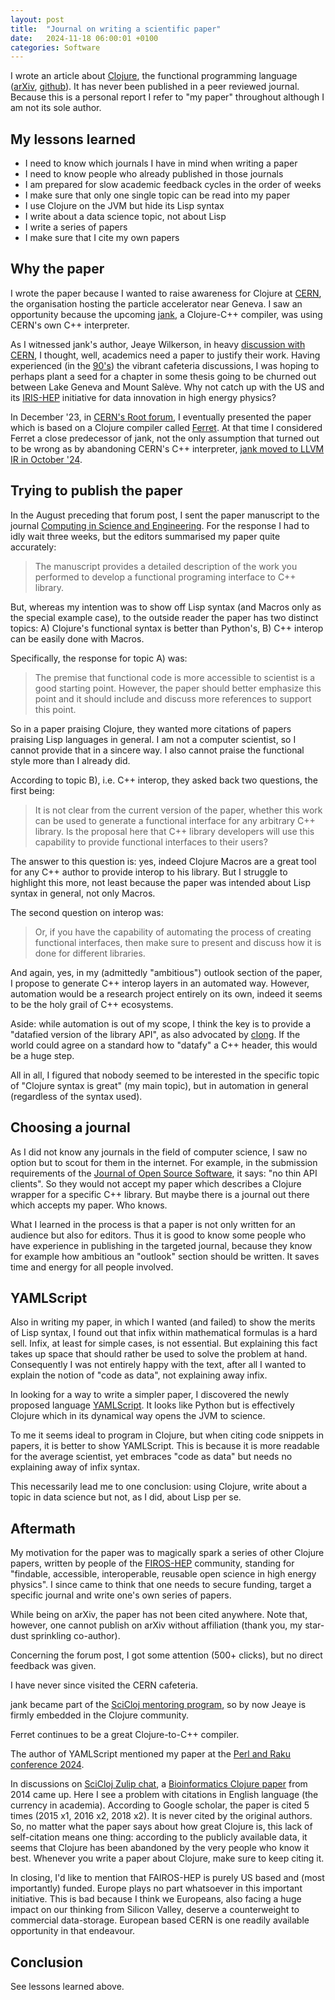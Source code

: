 ```yaml
---
layout: post
title:  "Journal on writing a scientific paper"
date:   2024-11-18 06:00:01 +0100
categories: Software
---
```

I wrote an article about [Clojure](https://www.clojure.org), the functional programming language ([arXiv](https://arxiv.org/abs/2312.13295), [github](https://github.com/kloimhardt/LisRoot)). It has never been published in a peer reviewed journal. Because this is a personal report I refer to "my paper" throughout although I am not its sole author.

## My lessons learned
* I need to know which journals I have in mind when writing a paper
* I need to know people who already published in those journals
* I am prepared for slow academic feedback cycles in the order of weeks
* I make sure that only one single topic can be read into my paper
* I use Clojure on the JVM but hide its Lisp syntax
* I write about a data science topic, not about Lisp
* I write a series of papers
* I make sure that I cite my own papers

## Why the paper
I wrote the paper because I wanted to raise awareness for Clojure at [CERN](https://home.cern), the organisation hosting the particle accelerator near Geneva. I saw an opportunity because the upcoming [jank](https://jank-lang.org), a Clojure-C++ compiler, was using CERN's own C++ interpreter.

As I witnessed jank's author, Jeaye Wilkerson, in heavy [discussion with CERN](https://github.com/kloimhardt/LisRoot/blob/main/paper/lisroot/jank_talk_transcript.md), I thought, well, academics need a paper to justify their work. Having experienced (in the [90's](https://cds.cern.ch/record/687164)) the vibrant cafeteria discussions, I was hoping to perhaps plant a seed for a chapter in some thesis going to be churned out between Lake Geneva and Mount Salève. Why not catch up with the US and its [IRIS-HEP](https://iris-hep.org) initiative for data innovation in high energy physics?

In December '23, in [CERN's Root forum](https://root-forum.cern.ch/t/developed-a-prototype-to-access-root-from-lisp/57633), I eventually presented the paper which is based on a Clojure compiler called [Ferret](https://ferret-lang.org). At that time I considered Ferret a close predecessor of jank, not the only assumption that turned out to be wrong as by abandoning CERN's C++ interpreter, [jank moved to LLVM IR in October '24](https://jank-lang.org/blog/2024-10-14-llvm-ir/).

## Trying to publish the paper
In the August preceding that forum post, I sent the paper manuscript to the journal [Computing in Science and Engineering](https://www.computer.org/csdl/magazines/cs). For the response I had to idly wait three weeks, but the editors summarised my paper quite accurately:

> The manuscript provides a detailed description of the work you performed to develop a functional programing interface to C++ library.

But, whereas my intention was to show off Lisp syntax (and Macros only as the special example case), to the outside reader the paper has two distinct topics: A) Clojure's functional syntax is better than Python's, B) C++ interop can be easily done with Macros.

Specifically, the response for topic A) was:

> The premise that functional code is more accessible to scientist is a good starting point. However, the paper should better emphasize this point and it should include and discuss more references to support this point.

So in a paper praising Clojure, they wanted more citations of papers praising Lisp languages in general. I am not a computer scientist, so I cannot provide that in a sincere way. I also cannot praise the functional style more than I already did.

According to topic B), i.e. C++ interop, they asked back two questions, the first being:

>  It is not clear from the current version of the paper, whether this work can be used to generate a functional interface for any arbitrary C++ library. Is the proposal here that C++ library developers will use this capability to provide functional interfaces to their users?

The answer to this question is: yes, indeed Clojure Macros are a great tool for any C++ author to provide interop to his library. But I struggle to highlight this more, not least because the paper was intended about Lisp syntax in general, not only Macros.

The second question on interop was:

> Or, if you have the capability of automating the process of creating functional interfaces, then make sure to present and discuss how it is done for different libraries.

And again, yes, in my (admittedly "ambitious") outlook section of the paper, I propose to generate C++ interop layers in an automated way. However, automation would be a research project entirely on its own, indeed it seems to be the holy grail of C++ ecosystems.

Aside: while automation is out of my scope, I think the key is to provide a "datafied version of the library API", as also advocated by [clong](https://github.com/phronmophobic/clong). If the world could agree on a standard how to "datafy" a C++ header, this would be a huge step.

All in all, I figured that nobody seemed to be interested in the specific topic of "Clojure syntax is great" (my main topic), but in automation in general (regardless of the syntax used).

## Choosing a journal
As I did not know any journals in the field of computer science, I saw no option but to scout for them in the internet. For example, in the submission requirements of the [Journal of Open Source Software](https://joss.theoj.org/about), it says: "no thin API clients". So they would not accept my paper which describes a Clojure wrapper for a specific C++ library. But maybe there is a journal out there which accepts my paper. Who knows.

What I learned in the process is that a paper is not only written for an audience but also for editors. Thus it is good to know some people who have experience in publishing in the targeted journal, because they know for example how ambitious an "outlook" section should be written. It saves time and energy for all people involved.

## YAMLScript
Also in writing my paper, in which I wanted (and failed) to show the merits of Lisp syntax, I found out that infix within mathematical formulas is a hard sell. Infix, at least for simple cases, is not essential. But explaining this fact takes up space that should rather be used to solve the problem at hand. Consequently I was not entirely happy with the text, after all I wanted to explain the notion of "code as data", not explaining away infix.

In looking for a way to write a simpler paper, I discovered the newly proposed language [YAMLScript](https://yamlscript.org). It looks like Python but is effectively Clojure which in its dynamical way opens the JVM to science.

To me it seems ideal to program in Clojure, but when citing code snippets in papers, it is better to show YAMLScript. This is because it is more readable for the average scientist, yet embraces "code as data" but needs no explaining away of infix syntax.

This necessarily lead me to one conclusion: using Clojure, write about a topic in data science but not, as I did, about Lisp per se.

## Aftermath

My motivation for the paper was to magically spark a series of other Clojure papers, written by people of the [FIROS-HEP](https://fairos-hep.org) community, standing for "findable, accessible, interoperable, reusable open science in high energy physics". I since came to think that one needs to secure funding, target a specific journal and write one's own series of papers.

While being on arXiv, the paper has not been cited anywhere. Note that, however, one cannot publish on arXiv without affiliation (thank you, my star-dust sprinkling co-author).

Concerning the forum post, I got some attention (500+ clicks), but no direct feedback was given.

I have never since visited the CERN cafeteria.

jank became part of the [SciCloj mentoring program](https://scicloj.github.io/docs/community/groups/open-source-mentoring/), so by now Jeaye is firmly embedded in the Clojure community.

Ferret continues to be a great Clojure-to-C++ compiler.

The author of YAMLScript mentioned my paper at the [Perl and Raku conference 2024](https://www.youtube.com/watch?v=RFIukRdFe1o&t=2303s).

In discussions on [SciCloj Zulip chat](https://scicloj.github.io/docs/community/chat/), a [Bioinformatics Clojure paper](https://academic.oup.com/bioinformatics/article/30/17/2537/2748169?login=false) from 2014 came up. Here I see a problem with citations in English language (the currency in academia). According to Google scholar, the paper is cited 5 times (2015 x1, 2016 x2, 2018 x2). It is never cited by the original authors. So, no matter what the paper says about how great Clojure is, this lack of self-citation means one thing: according to the publicly available data, it seems that Clojure has been abandoned by the very people who know it best. Whenever you write a  paper about Clojure, make sure to keep citing it.

In closing, I'd like to mention that FAIROS-HEP is purely US based and (most importantly) funded. Europe plays no part whatsoever in this important initiative. This is bad because I think we Europeans, also facing a huge impact on our thinking from Silicon Valley, deserve a counterweight to commercial data-storage. European based CERN is one readily available opportunity in that endeavour.

## Conclusion
See lessons learned above.
